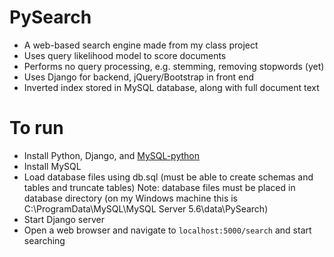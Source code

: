 PySearch
========

- A web-based search engine made from my class project
- Uses query likelihood model to score documents
- Performs no query processing, e.g. stemming, removing stopwords (yet)
- Uses Django for backend, jQuery/Bootstrap in front end
- Inverted index stored in MySQL database, along with full document text

To run
======

- Install Python, Django, and [MySQL-python](https://pypi.python.org/pypi/MySQL-python/)
- Install MySQL
- Load database files using db.sql (must be able to create schemas and tables and truncate tables) Note: database files must be placed in database directory (on my Windows machine this is C:\ProgramData\MySQL\MySQL Server 5.6\data\PySearch)
- Start Django server
- Open a web browser and navigate to `localhost:5000/search` and start searching
